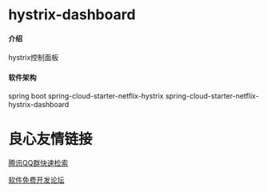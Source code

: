 # hystrix-dashboard

#### 介绍
hystrix控制面板

#### 软件架构
spring boot 
spring-cloud-starter-netflix-hystrix
spring-cloud-starter-netflix-hystrix-dashboard




 # 良心友情链接

[腾讯QQ群快速检索](http://u.720life.cn/s/8cf73f7c)

[软件免费开发论坛](http://u.720life.cn/s/bbb01dc0)